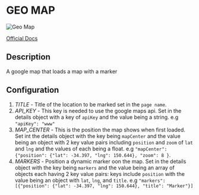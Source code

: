 # GEO MAP

![Geo Map](https://i.postimg.cc/BbvdpMnq/Screenshot-2023-06-21-184907.png)

[Official Docs](https://developers.google.com/maps/documentation/javascript/overview)

## Description

A google map that loads a map with a marker

## Configuration

1. *TITLE* - Title of the location to be marked set in the `page name`.
2. *API_KEY* - This key is needed to use the google maps api. Set in the details object with a key of `apiKey` and the value being a string. e.g `"apiKey": "www"`
3. *MAP_CENTER* - This is the position the map shows when first loaded. Set int the details object with the key being `mapCenter` and the value being an object with 2 key value pairs including `position` and `zoom`  of `lat` and `lng` and the values of each being a float. e.g `"mapCenter": {"position": {"lat": -34.397, "lng": 150.644}, "zoom": 8 }`.
4. *MARKERS* - Position a dynamic marker oon the map. Set in the details object with the key being `markers` and the value being an array of objects each having 2 key value pairs: keys include `position` with the value being an object with  `lat`, `lng`, and `title`. e.g `"markers": [{"position": {"lat": -34.397, "lng": 150.644}, "title": "Marker"}]`
